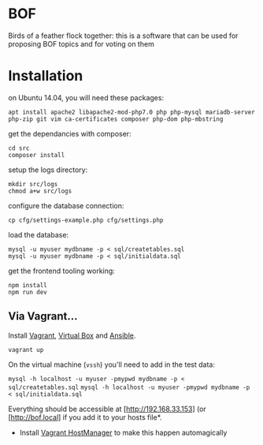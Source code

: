 # BOF
Birds of a feather flock together: this is a software that can be used for proposing BOF topics and for voting on them

# Installation

on Ubuntu 14.04, you will need these packages:

    apt install apache2 libapache2-mod-php7.0 php php-mysql mariadb-server php-zip git vim ca-certificates composer php-dom php-mbstring

get the dependancies with composer:

    cd src
    composer install

setup the logs directory:

    mkdir src/logs
    chmod a+w src/logs

configure the database connection:

    cp cfg/settings-example.php cfg/settings.php

load the database:

    mysql -u myuser mydbname -p < sql/createtables.sql
    mysql -u myuser mydbname -p < sql/initialdata.sql

get the frontend tooling working:

    npm install
    npm run dev

## Via Vagrant…

Install [Vagrant](https://www.vagrantup.com/downloads.html), [Virtual Box](https://www.virtualbox.org/wiki/Downloads) and [Ansible](http://docs.ansible.com/ansible/latest/intro_installation.html#installing-the-control-machine).

`vagrant up`

On the virtual machine (`vssh`) you'll need to add in the test data:

`mysql -h localhost -u myuser -pmypwd mydbname -p < sql/createtables.sql`
`mysql -h localhost -u myuser -pmypwd mydbname -p < sql/initialdata.sql`

Everything should be accessible at [http://192.168.33.153] (or [http://bof.local] if you add it to your hosts file*.

* Install [Vagrant HostManager](https://github.com/devopsgroup-io/vagrant-hostmanager) to make this happen automagically
